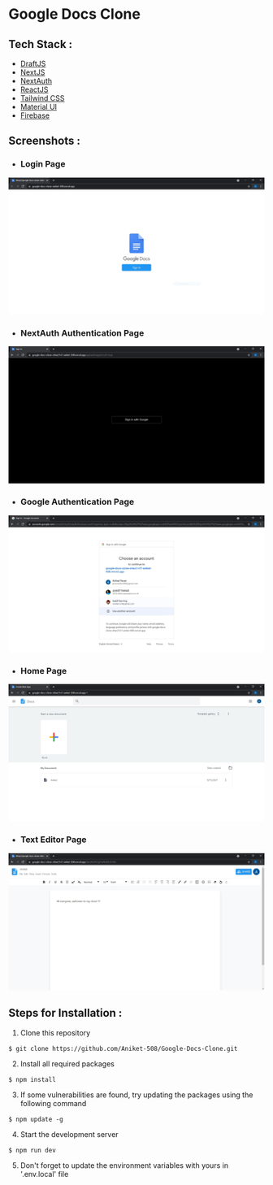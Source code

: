 # Google Docs Clone

## Tech Stack :
- [DraftJS](https://draftjs.org/docs/getting-started/)
- [NextJS](https://nextjs.org/docs)
- [NextAuth](https://next-auth.js.org/getting-started/introduction)
- [ReactJS](https://reactjs.org/docs/getting-started.html)
- [Tailwind CSS](https://tailwindcss.com/docs)
- [Material UI](https://material-ui.com/getting-started/installation/)
- [Firebase](https://firebase.google.com/docs)

## Screenshots :
- ### Login Page
![](https://github.com/Aniket-508/Google-Docs-Clone/blob/main/Screenshots/gdocs1.JPG)
- ### NextAuth Authentication Page
![](https://github.com/Aniket-508/Google-Docs-Clone/blob/main/Screenshots/gdocs2.JPG)
- ### Google Authentication Page
![](https://github.com/Aniket-508/Google-Docs-Clone/blob/main/Screenshots/gdocs3.JPG)
- ### Home Page
![](https://github.com/Aniket-508/Google-Docs-Clone/blob/main/Screenshots/gdocs4.JPG)
- ### Text Editor Page
![](https://github.com/Aniket-508/Google-Docs-Clone/blob/main/Screenshots/gdocs5.JPG)

## Steps for Installation :
1. Clone this repository
```
$ git clone https://github.com/Aniket-508/Google-Docs-Clone.git
```
2. Install all required packages
```
$ npm install
```
3. If some vulnerabilities are found, try updating the packages using the following command
```
$ npm update -g
```
4. Start the development server
```
$ npm run dev
```
5. Don't forget to update the environment variables with yours in '.env.local' file 
